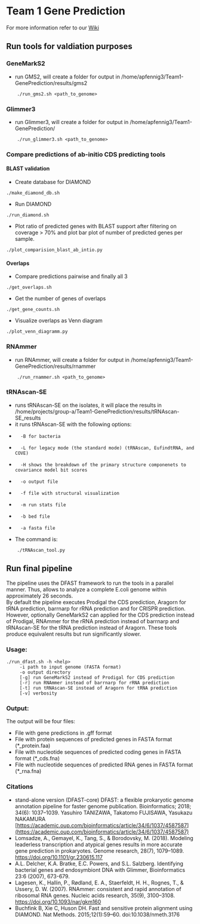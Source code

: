 # Team 1 Gene Prediction
For more information refer to our [Wiki](https://compgenomics2020.biosci.gatech.edu/Team_I_Gene_Prediction_Group)<br/>

## Run tools for valdiation purposes
### GeneMarkS2
- run GMS2, will create a folder for output in /home/apfennig3/Team1-GenePrediction/results/gms2<br/>
```
    ./run_gms2.sh <path_to_genome>
```
### Glimmer3 
- run Glimmer3, will create a folder for output in /home/apfennig3/Team1-GenePrediction/<br/>
```
    ./run_glimmer3.sh <path_to_genome> 
```

### Compare predictions of ab-initio CDS predicting tools
#### BLAST validation
- Create database for DIAMOND<br/>
```
./make_diamond_db.sh
```
- Run DIAMOND<br/>
```
./run_diamond.sh
```
- Plot ratio of predicted genes with BLAST support after filtering on coverage > 70% and plot bar plot of number of predicted genes per sample.<br/>
```
./plot_comparision_blast_ab_intio.py
```

#### Overlaps
- Compare predictions pairwise and finally all 3<br/>
```
./get_overlaps.sh
```
- Get the number of genes of overlaps<br/>
```
./get_gene_counts.sh
```
- Visualize overlaps as Venn diagram<br/>
```
./plot_venn_diagramm.py
```


### RNAmmer
- run RNAmmer, will create a folder for output in /home/apfennig3/Team1-GenePrediction/results/rnammer<br/>
```
    ./run_rnammer.sh <path_to_genome>
```
### tRNAscan-SE
- runs tRNAscan-SE on the isolates, it will place the results in /home/projects/group-a/Team1-GenePrediction/results/tRNAscan-SE_results<br/>
- it runs tRNAscan-SE with the following options:
-       -B for bacteria
-       -L for legacy mode (the standard mode) (tRNAscan, EufindtRNA, and COVE)
-       -H shows the breakdown of the primary structure componenets to covariance model bit scores
-       -o output file
-       -f file with structural visualization
-       -m run stats file
-       -b bed file
-       -a fasta file
- The command is: 
```
    ./tRNAscan_tool.py
```

## Run final pipeline
The pipeline uses the DFAST framework to run the tools in a parallel manner. Thus, allows to analyze a complete E.coli genome within approximately 26 seconds.<br/>
By default the pipeline executes Prodigal the CDS prediction, Aragorn for tRNA prediction, barrnarp for rRNA prediction and for CRISPR prediction. However, optionally GeneMarkS2 can applied for the CDS prediction instead of Prodigal, RNAmmer for the rRNA prediction instead of barrnarp and tRNAscan-SE for the tRNA prediction instead of Aragorn. These tools produce equivalent results but run significantly slower.<br/>

### Usage:
```
./run_dfast.sh -h <help>
     -i path to input genome (FASTA format) 
     -o output directory
     [-g] run GeneMarkS2 instead of Prodigal for CDS prediction
     [-r] run RNAmmer instead of barrnarp for rRNA prediction 
     [-t] run tRNAscan-SE instead of Aragorn for tRNA prediction
     [-v] verbosity
```

### Output:
The output will be four files:
* File with gene predictions in .gff format
* File with protein sequences of predicted genes in FASTA format (*_protein.faa)
* File with nucleotide sequences of predicted coding genes in FASTA format (*_cds.fna)
* File with nucleotide sequences of predicted RNA genes in FASTA format (*_rna.fna)

### Citations
* stand-alone version (DFAST-core)
DFAST: a flexible prokaryotic genome annotation pipeline for faster genome publication.
Bioinformatics; 2018; 34(6): 1037–1039.
Yasuhiro TANIZAWA, Takatomo FUJISAWA, Yasukazu NAKAMURA
[https://academic.oup.com/bioinformatics/article/34/6/1037/4587587](https://academic.oup.com/bioinformatics/article/34/6/1037/4587587)
* Lomsadze, A., Gemayel, K., Tang, S., & Borodovsky, M. (2018). Modeling leaderless transcription and atypical genes results in more accurate gene prediction in prokaryotes. Genome research, 28(7), 1079–1089. https://doi.org/10.1101/gr.230615.117
* A.L. Delcher, K.A. Bratke, E.C. Powers, and S.L. Salzberg. Identifying bacterial genes and endosymbiont DNA with Glimmer, Bioinformatics 23:6 (2007), 673-679.
* Lagesen, K., Hallin, P., Rødland, E. A., Staerfeldt, H. H., Rognes, T., & Ussery, D. W. (2007). RNAmmer: consistent and rapid annotation of ribosomal RNA genes. Nucleic acids research, 35(9), 3100–3108. https://doi.org/10.1093/nar/gkm160
* Buchfink B, Xie C, Huson DH. Fast and sensitive protein alignment using DIAMOND. Nat Methods. 2015;12(1):59–60. doi:10.1038/nmeth.3176
